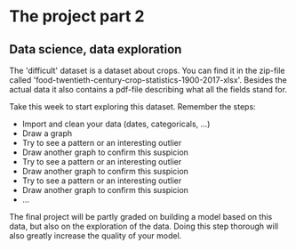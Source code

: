 # The project part 2
## Data science, data exploration

The 'difficult' dataset is a dataset about crops. You can find it in the zip-file called 'food-twentieth-century-crop-statistics-1900-2017-xlsx'. Besides the actual data it also contains a pdf-file describing what all the fields stand for.

Take this week to start exploring this dataset. Remember the steps:

- Import and clean your data (dates, categoricals, ...)
- Draw a graph
- Try to see a pattern or an interesting outlier
- Draw another graph to confirm this suspicion
- Try to see a pattern or an interesting outlier
- Draw another graph to confirm this suspicion
- Try to see a pattern or an interesting outlier
- Draw another graph to confirm this suspicion
- ...

The final project will be partly graded on building a model based on this data, but also on the exploration of the data. Doing this step thorough will also greatly increase the quality of your model.



